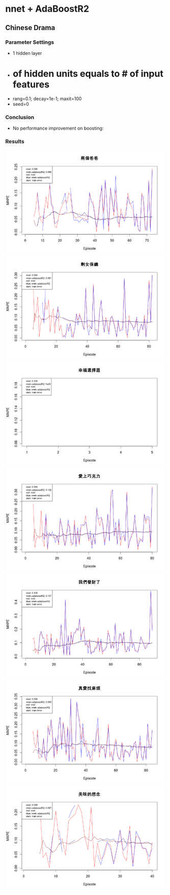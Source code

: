 # nnet + AdaBoostR2
## Chinese Drama
### Parameter Settings
- 1 hidden layer
- # of hidden units equals to # of input features
- rang=0.1; decay=1e-1; maxit=100
- seed=0

### Conclusion
- No performance improvement on boosting:

### Results

![兩個爸爸_nnet_adaboostR2](ChineseDrama/兩個爸爸_nnet_adaboostR2.png)
![剩女保鏢_nnet_adaboostR2](ChineseDrama/剩女保鏢_nnet_adaboostR2.png)
![幸福選擇題_nnet_adaboostR2](ChineseDrama/幸福選擇題_nnet_adaboostR2.png)
![愛上巧克力_nnet_adaboostR2](ChineseDrama/愛上巧克力_nnet_adaboostR2.png)
![我們發財了_nnet_adaboostR2](ChineseDrama/我們發財了_nnet_adaboostR2.png)
![真愛找麻煩_nnet_adaboostR2](ChineseDrama/真愛找麻煩_nnet_adaboostR2.png)
![美味的想念_nnet_adaboostR2](ChineseDrama/美味的想念_nnet_adaboostR2.png)
